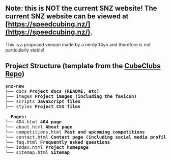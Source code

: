 ## Note: this is NOT the current SNZ website! The current SNZ website can be viewed at [https://speedcubing.nz/](https://speedcubing.nz/). 

This is a proposed version made by a nerdy 14yo and therefore is not particularly stable!


## Project Structure (template from the [CubeClubs Repo](https://github.com/CubeLabsNZ/CubeClubs))
<pre>
<b>snz-new</b>
├── docs <b>Project docs (README, etc)</b>
├── images <b>Project images (including the favicon)</b>
├── scripts <b>JavaScript files</b>
├── styles <b>Project CSS files</b>  
  
  <b>Pages:</b>
└── 404.html <b>404 page</b>
└── about.html <b>About page</b>
└── competitions.html <b>Past and upcoming competitions</b>
└── contact.html <b>Contact page (including social media profiles/information)</b>
└── faq.html <b>Frequently asked questions</b>
└── index.html <b>Project homepage</b>
└── sitemap.html <b>Sitemap</b>
</pre>
